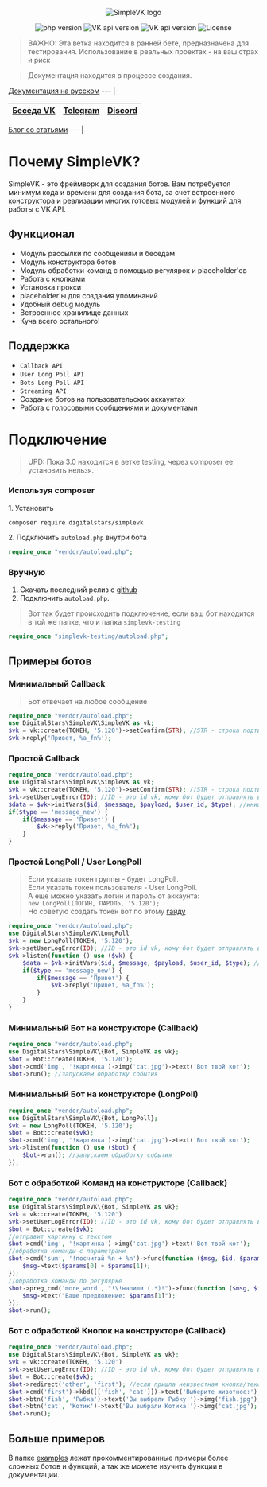 <p align="center">
  <img alt="SimpleVK logo" title="SimpleVK это PHP библиотека быстрой разработки ботов для VK.COM" src="http://images.vfl.ru/ii/1563283715/1c6a23fb/27226348.png"/>
</p>

<p align="center">
<img src="https://img.shields.io/badge/PHP-%3E=%207.0-8992bb.svg" alt="php version">
<img src="https://img.shields.io/badge/VK_API-%205.103_--_5.120-8992bb.svg" alt="VK api version">
<img src="https://img.shields.io/badge/realise-%203.0.0--beta-8992bb.svg" alt="VK api version">
<img src="https://img.shields.io/packagist/l/digitalstars/simplevk" alt="License">
</p> 


> ВАЖНО: Эта ветка находится в ранней бете, предназначена для тестирования. Использование в реальных проектах - на ваш страх и риск

> Документация находится в процессе создания.

[Документация на русском](https://simplevk.scripthub.ru/v3/install/who_simplevk.html)
--- |  

[Беседа VK](https://vk.me/join/AJQ1dzQRUQxtfd7zSm4STOmt) | [Telegram](https://t.me/vk_api_chat) | [Discord](https://discord.gg/RFqAWRj)
--- | --- | --- |

[Блог со статьями](https://scripthub.ru)
--- |

# Почему SimpleVK?
SimpleVK - это фреймворк для создания ботов. Вам потребуется минимум кода и времени для создания бота, за счет встроенного конструктора и реализации многих готовых модулей и функций для работы с VK API.  

## Функционал
* Модуль рассылки по сообщениям и беседам
* Модуль конструктора ботов
* Модуль обработки команд с помощью регулярок и placeholder'ов
* Работа с кнопками
* Установка прокси
* placeholder'ы для создания упоминаний
* Удобный debug модуль
* Встроенное хранилище данных
* Куча всего остального!

## Поддержка
* `Callback API`
* `User Long Poll API`
* `Bots Long Poll API`
* `Streaming API`
* Создание ботов на пользовательских аккаунтах
* Работа с голосовыми сообщениями и документами

# Подключение
> UPD: Пока 3.0 находится в ветке testing, через composer ее установить нельзя.
### Используя composer
1\. Установить
```
composer require digitalstars/simplevk
```
2\. Подключить `autoload.php` внутри бота
```php
require_once "vendor/autoload.php";
```
### Вручную
1. Скачать последний релиз c [github](https://github.com/digitalstars/simplevk/tree/testing)
2. Подключить `autoload.php`.  
> Вот так будет происходить подключение, если ваш бот находится в той же папке, что и папка `simplevk-testing`
```php
require_once "simplevk-testing/autoload.php";
```

## Примеры ботов
### Минимальный Callback  
> Бот отвечает на любое сообщение
```php
require_once "vendor/autoload.php";
use DigitalStars\SimpleVK\SimpleVK as vk;
$vk = vk::create(ТОКЕН, '5.120')->setConfirm(STR); //STR - строка подтверждения сервера
$vk->reply('Привет, %a_fn%');
```
### Простой Callback  
```php
require_once "vendor/autoload.php";
use DigitalStars\SimpleVK\SimpleVK as vk;
$vk = vk::create(ТОКЕН, '5.120')->setConfirm(STR); //STR - строка подтверждения сервера
$vk->setUserLogError(ID); //ID - это id vk, кому бот будет отправлять все ошибки, возникние в скрипте
$data = $vk->initVars($id, $message, $payload, $user_id, $type); //инициализация переменных из события
if($type == 'message_new') {
    if($message == 'Привет') {
        $vk->reply('Привет, %a_fn%');
    }
}
```
### Простой LongPoll / User LongPoll
> Если указать токен группы - будет LongPoll.  
> Если указать токен пользователя - User LongPoll.  
> А еще можно указать логин и пароль от аккаунта:  
> `new LongPoll(ЛОГИН, ПАРОЛЬ, '5.120');`  
> Но советую создать токен вот по этому [гайду](https://vkhost.github.io/)
```php
require_once "vendor/autoload.php";
use DigitalStars\SimpleVK\LongPoll
$vk = new LongPoll(ТОКЕН, '5.120');
$vk->setUserLogError(ID); //ID - это id vk, кому бот будет отправлять все ошибки, возникние в скрипте
$vk->listen(function () use ($vk) {
    $data = $vk->initVars($id, $message, $payload, $user_id, $type); //инициализация переменных из события
    if($type == 'message_new') {
        if($message == 'Привет') {
            $vk->reply('Привет, %a_fn%');
        }
    }
}
```
### Минимальный Бот на конструкторе (Callback)
```php
require_once "vendor/autoload.php";
use DigitalStars\SimpleVK\{Bot, SimpleVK as vk};
$bot = Bot::create(ТОКЕН, '5.120');
$bot->cmd('img', '!картинка')->img('cat.jpg')->text('Вот твой кот');
$bot->run(); //запускаем обработку события
```
### Минимальный Бот на конструкторе (LongPoll)
```php
require_once "vendor/autoload.php";
use DigitalStars\SimpleVK\{Bot, LongPoll};
$vk = new LongPoll(ТОКЕН, '5.120');
$bot = Bot::create($vk);
$bot->cmd('img', '!картинка')->img('cat.jpg')->text('Вот твой кот');
$vk->listen(function () use ($bot) {
    $bot->run(); //запускаем обработку события
});
```
### Бот с обработкой Команд на конструкторе (Callback)
```php
require_once "vendor/autoload.php";
use DigitalStars\SimpleVK\{Bot, SimpleVK as vk};
$vk = vk::create(ТОКЕН, '5.120')
$vk->setUserLogError(ID); //ID - это id vk, кому бот будет отправлять все ошибки, возникние в скрипте
$bot = Bot::create($vk);
//отправит картинку с текстом
$bot->cmd('img', '!картинка')->img('cat.jpg')->text('Вот твой кот');
//обработка команды с параметрами
$bot->cmd('sum', '!посчитай %n + %n')->func(function ($msg, $id, $params) {
    $msg->text($params[0] + $params[1]);
});
//обработка команды по регулярке
$bot->preg_cmd('more_word', "!\!напиши (.*)!")->func(function ($msg, $id, $params) {
    $msg->text("Ваше предложение: $params[1]");
});
$bot->run();
```
### Бот с обработкой Кнопок на конструкторе (Callback)
```php
require_once "vendor/autoload.php";
use DigitalStars\SimpleVK\{Bot, SimpleVK as vk};
$vk = vk::create(ТОКЕН, '5.120')
$vk->setUserLogError(ID); //ID - это id vk, кому бот будет отправлять все ошибки, возникние в скрипте
$bot = Bot::create($vk);
$bot->redirect('other', 'first'); //если пришла неизвестная кнопка/текст, то выполняем first
$bot->cmd('first')->kbd([['fish', 'cat']])->text('Выберите животное:'); //срабатывает при нажатии кнопки Начать
$bot->btn('fish', 'Рыбка')->text('Вы выбрали Рыбку!')->img('fish.jpg');
$bot->btn('cat', 'Котик')->text('Вы выбрали Котика!')->img('cat.jpg');
$bot->run();
```
## Больше примеров
В папке [examples](https://github.com/digitalstars/simplevk/tree/testing/examples) лежат прокомментированные примеры более сложных ботов и функций, а так же можете изучить функции в документации.